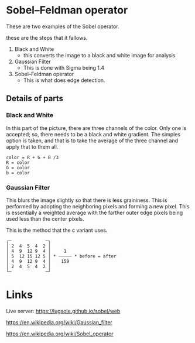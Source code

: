 # Sobel–Feldman operator

These are two examples of the Sobel operator.

these are the steps that it fallows.

1. Black and White
	* this converts the image to a black and white image for analysis
2. Gaussian Filter
	* This is done with Sigma being 1.4
3. Sobel–Feldman operator
	* This is what does edge detection.

## Details of parts
### Black and White
In this part of the picture, there are three channels of the color.
Only one is accepted; so, there needs to be a black and white gradient.
The simples option is taken, and that is to take the average of the three channel and apply that to them all.

```
color = R + G + B /3 
R = color
G = color
b = color
```
### Gaussian Filter

This blurs the image slightly so that there is less graininess. This is performed by adopting the neighboring pixels and forming a new pixel. This is essentially a weighted average with the farther outer edge pixels being used less than the center pixels.

This is the method that the c variant uses.

```
┌─             ─┐
│ 2  4  5  4  2 │
│ 4  9  12 9  4 │     1
│ 5  12 15 12 5 │ * ───── * before = after
│ 4  9  12 9  4 │    159
│ 2  4  5  4  2 │
└─             ─┘
```

# Links
Live server:
https://lugsole.github.io/sobel/web

https://en.wikipedia.org/wiki/Gaussian_filter

https://en.wikipedia.org/wiki/Sobel_operator
